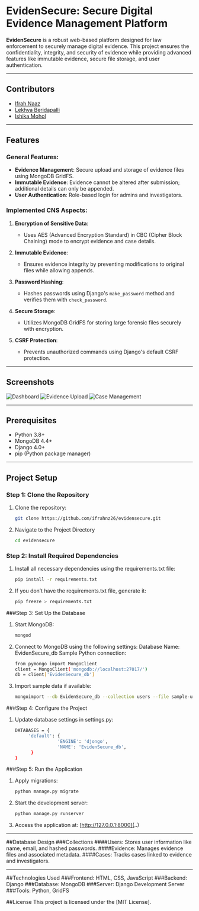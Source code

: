 # EvidenSecure: Secure Digital Evidence Management Platform

**EvidenSecure** is a robust web-based platform designed for law enforcement to securely manage digital evidence. This project ensures the confidentiality, integrity, and security of evidence while providing advanced features like immutable evidence, secure file storage, and user authentication.

---

## Contributors

- [Ifrah Naaz](https://github.com/ifrahnz26)  
- [Lekhya Beridapalli](https://github.com/LekhyaBiridepalli)
- [Ishika Mohol](https://github.com/justishika)

---

## Features

### General Features:
- **Evidence Management**: Secure upload and storage of evidence files using MongoDB GridFS.
- **Immutable Evidence**: Evidence cannot be altered after submission; additional details can only be appended.
- **User Authentication**: Role-based login for admins and investigators.

### Implemented CNS Aspects:
1. **Encryption of Sensitive Data**:  
   - Uses AES (Advanced Encryption Standard) in CBC (Cipher Block Chaining) mode to encrypt evidence and case details.  

2. **Immutable Evidence**:  
   - Ensures evidence integrity by preventing modifications to original files while allowing appends.  

3. **Password Hashing**:  
   - Hashes passwords using Django's `make_password` method and verifies them with `check_password`.  

4. **Secure Storage**:  
   - Utilizes MongoDB GridFS for storing large forensic files securely with encryption.  

5. **CSRF Protection**:  
   - Prevents unauthorized commands using Django's default CSRF protection.

---

## Screenshots

![Dashboard]()
![Evidence Upload]()
![Case Management]()

---

## Prerequisites

- Python 3.8+
- MongoDB 4.4+
- Django 4.0+
- pip (Python package manager)

---

## Project Setup

### Step 1: Clone the Repository
1. Clone the repository:  
   ```bash
   git clone https://github.com/ifrahnz26/evidensecure.git
2. Navigate to the Project Directory
   ```bash
   cd evidensecure


### Step 2: Install Required Dependencies
1. Install all necessary dependencies using the requirements.txt file:
   ```bash
   pip install -r requirements.txt
2. If you don’t have the requirements.txt file, generate it:
    ```bash
   pip freeze > requirements.txt


###Step 3: Set Up the Database
1. Start MongoDB:
   ```bash
   mongod 
2. Connect to MongoDB using the following settings:
   Database Name: EvidenSecure_db
   Sample Python connection:
   ```bash
   from pymongo import MongoClient
   client = MongoClient('mongodb://localhost:27017/')
   db = client['EvidenSecure_db']
3. Import sample data if available:
   ```bash
   mongoimport --db EvidenSecure_db --collection users --file sample-users.json


###Step 4: Configure the Project
1. Update database settings in settings.py:
   ```bash
   DATABASES = {
        'default': {
                   'ENGINE': 'djongo',
                   'NAME': 'EvidenSecure_db',
         }
   }


###Step 5: Run the Application
1. Apply migrations:
   ```bash
   python manage.py migrate
2. Start the development server:
   ```bash
   python manage.py runserver
3. Access the application at:
    [http://127.0.0.1:8000](..)

---

##Database Design
###Collections
####Users: Stores user information like name, email, and hashed passwords.
####Evidence: Manages evidence files and associated metadata.
####Cases: Tracks cases linked to evidence and investigators.

---

##Technologies Used
###Frontend: HTML, CSS, JavaScript
###Backend: Django
###Database: MongoDB
###Server: Django Development Server
###Tools: Python, GridFS


##License
This project is licensed under the [MIT License].
